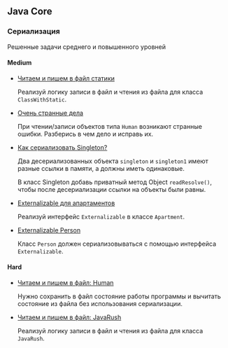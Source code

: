 ## Java Core

### Сериализация

Решенные задачи среднего и повышенного уровней

#### Medium

* [Читаем и пишем в файл статики](task2004)

    Реализуй логику записи в файл и чтения из файла для класса `ClassWithStatic`.

* [Очень странные дела](task2005)

  При чтении/записи объектов типа `Human` возникают странные ошибки. Разберись в чем дело и исправь их.

* [Как сериализовать Singleton?](task2008)

    Два десериализованных объекта `singleton` и `singleton1` имеют разные ссылки в памяти, а должны иметь одинаковые.

    В класс Singleton добавь приватный метод Object `readResolve()`, чтобы после десериализации ссылки на объекты были равны.

* [Externalizable для апартаментов](task2011)

    Реализуй интерфейс `Externalizable` в классе `Apartment`.

* [Externalizable Person](task2013)

    Класс `Person` должен сериализовываться с помощью интерфейса `Externalizable`.

#### Hard

* [Читаем и пишем в файл: Human](task2001)

    Нужно сохранить в файл состояние работы программы и вычитать состояние из файла без использования сериализации.

* [Читаем и пишем в файл: JavaRush](task2002)

    Реализуй логику записи в файл и чтения из файла для класса `JavaRush`.